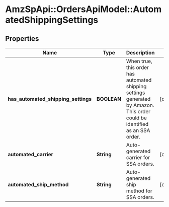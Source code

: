 # AmzSpApi::OrdersApiModel::AutomatedShippingSettings

## Properties
Name | Type | Description | Notes
------------ | ------------- | ------------- | -------------
**has_automated_shipping_settings** | **BOOLEAN** | When true, this order has automated shipping settings generated by Amazon. This order could be identified as an SSA order. | [optional] 
**automated_carrier** | **String** | Auto-generated carrier for SSA orders. | [optional] 
**automated_ship_method** | **String** | Auto-generated ship method for SSA orders. | [optional] 

